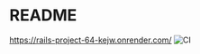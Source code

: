 # README

https://rails-project-64-kejw.onrender.com/
![CI](https://github.com/TheGor-365/rails-project-64/actions/workflows/tests.yml/badge.svg)
